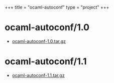 +++
title = "ocaml-autoconf"
type = "project"
+++

# ocaml-autoconf/1.0
* [ocaml-autoconf-1.0.tar.gz](/ocaml-autoconf/ocaml-autoconf/1.0/ocaml-autoconf-1.0.tar.gz)

# ocaml-autoconf/1.1
* [ocaml-autoconf-1.1.tar.gz](/ocaml-autoconf/ocaml-autoconf/1.1/ocaml-autoconf-1.1.tar.gz)